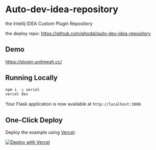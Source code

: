 # Auto-dev-idea-repository
the Intellij IDEA Custom Plugin Repository

the deploy repo: https://github.com/phodal/auto-dev-idea-repository

## Demo

https://plugin.unitmesh.cc/

## Running Locally

```bash
npm i -g vercel
vercel dev
```

Your Flask application is now available at `http://localhost:3000`.

## One-Click Deploy

Deploy the example using [Vercel](https://vercel.com?utm_source=github&utm_medium=readme&utm_campaign=vercel-examples):

[![Deploy with Vercel](https://vercel.com/button)](https://vercel.com/new/clone?repository-url=https%3A%2F%2Fgithub.com%2Funit-mesh%2Fauto-dev-idea-repository&demo-title=Auto%20Dev%20IDEA%20%20Repository&demo-description=the%20Intellij%20IDEA%20Custom%20Plugin%20Repository&demo-url=https%3A%2F%2Fauto-dev-idea-repository.vercel.app&demo-image=https%3A%2F%2Fassets.vercel.com%2Fimage%2Fupload%2Fv1669994156%2Frandom%2Fflask.png)
